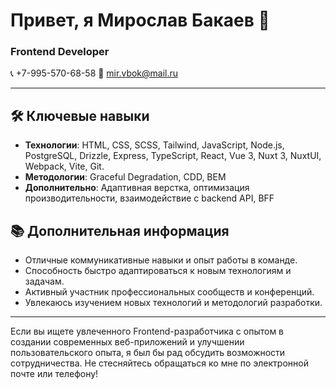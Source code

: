# Привет, я Мирослав Бакаев 👋

### Frontend Developer

📞 +7-995-570-68-58
📧 [mir.vbok@mail.ru](mailto:mir.vbok@mail.ru)  

---

## 🛠️ Ключевые навыки

- **Технологии**: HTML, CSS, SCSS, Tailwind, JavaScript, Node.js, PostgreSQL, Drizzle, Express, TypeScript, React, Vue 3, Nuxt 3, NuxtUI, Webpack, Vite, Git.
- **Методологии**: Graceful Degradation, CDD, BEM
- **Дополнительно**: Адаптивная верстка, оптимизация производительности, взаимодействие с backend API, BFF

## 📚 Дополнительная информация

- Отличные коммуникативные навыки и опыт работы в команде.
- Способность быстро адаптироваться к новым технологиям и задачам.
- Активный участник профессиональных сообществ и конференций.
- Увлекаюсь изучением новых технологий и методологий разработки.

---

Если вы ищете увлеченного Frontend-разработчика с опытом в создании современных веб-приложений и улучшении пользовательского опыта, я был бы рад обсудить возможности сотрудничества. Не стесняйтесь обращаться ко мне по электронной почте или телефону!

